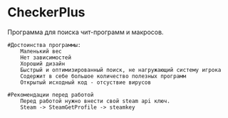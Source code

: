 # CheckerPlus
Программа для поиска чит-программ и макросов.

	#Достоинства программы: 
		Маленький вес  
		Нет зависимостей  
		Хороший дизайн  
		Быстрый и оптимизированный поиск, не нагружающий систему игрока  
		Содержит в себе большое количество полезных программ  
		Открытый исходный код - отсуствие вирусов  

	#Рекомендации перед работой
		Перед работой нужно внести свой steam api ключ.
		Steam -> SteamGetProfile -> steamkey

